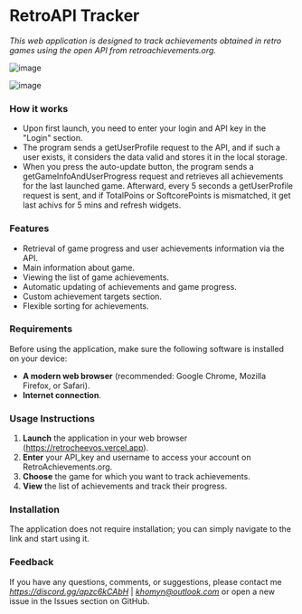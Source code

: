 
# RetroAPI Tracker

*This web application is designed to track achievements obtained in retro games using the open API from retroachievements.org.*

![image](https://github.com/taras240/retro-api/assets/41308277/028a6538-96c0-429f-ade4-a7cda9544472)


![image](https://github.com/taras240/retro-api/assets/41308277/3340c91e-18b3-4053-b220-cba2c30a5f4c)


### How it works

- Upon first launch, you need to enter your login and API key in the "Login" section.
- The program sends a getUserProfile request to the API, and if such a user exists, it considers the data valid and stores it in the local storage.
- When you press the auto-update button, the program sends a getGameInfoAndUserProgress request and retrieves all achievements for the last launched game. Afterward, every 5 seconds a getUserProfile request is sent, and if TotalPoins or SoftcorePoints is mismatched, it get last achivs for 5 mins and refresh widgets.
### Features

- Retrieval of game progress and user achievements information via the API.
- Main information about game.
- Viewing the list of game achievements.
- Automatic updating of achievements and game progress.
- Custom achievement targets section.
- Flexible sorting for achievements.

### Requirements

Before using the application, make sure the following software is installed on your device:

- **A modern web browser** (recommended: Google Chrome, Mozilla Firefox, or Safari).
- **Internet connection**.

### Usage Instructions

1. **Launch** the application in your web browser (https://retrocheevos.vercel.app).
2. **Enter** your API_key and username to access your account on RetroAchievements.org.
3. **Choose** the game for which you want to track achievements.
4. **View** the list of achievements and track their progress.

### Installation

The application does not require installation; you can simply navigate to the link and start using it.


### Feedback

If you have any questions, comments, or suggestions, please contact me *https://discord.gg/apzc6kCAbH* | *khomyn@outlook.com*  or open a new issue in the Issues section on GitHub.
